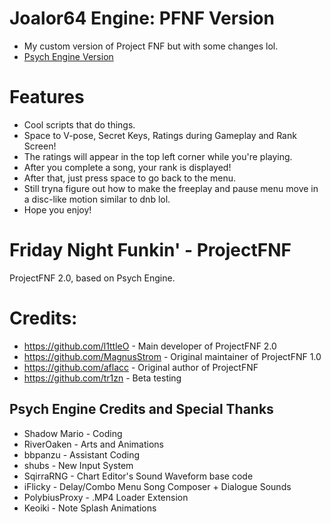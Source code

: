 # Joalor64 Engine: PFNF Version
* My custom version of Project FNF but with some changes lol.
* [Psych Engine Version](https://github.com/Joalor64GH/Joalor64-Engine)

# Features
* Cool scripts that do things.
* Space to V-pose, Secret Keys, Ratings during Gameplay and Rank Screen!
* The ratings will appear in the top left corner while you're playing.
* After you complete a song, your rank is displayed!
* After that, just press space to go back to the menu.
* Still tryna figure out how to make the freeplay and pause menu move in a disc-like motion similar to dnb lol.
* Hope you enjoy!

# Friday Night Funkin' - ProjectFNF
ProjectFNF 2.0, based on Psych Engine.

# Credits:
* https://github.com/l1ttleO - Main developer of ProjectFNF 2.0
* https://github.com/MagnusStrom - Original maintainer of ProjectFNF 1.0
* https://github.com/aflacc - Original author of ProjectFNF
* https://github.com/tr1zn - Beta testing

## Psych Engine Credits and Special Thanks
* Shadow Mario - Coding
* RiverOaken - Arts and Animations
* bbpanzu - Assistant Coding
* shubs - New Input System
* SqirraRNG - Chart Editor's Sound Waveform base code
* iFlicky - Delay/Combo Menu Song Composer + Dialogue Sounds
* PolybiusProxy - .MP4 Loader Extension
* Keoiki - Note Splash Animations
